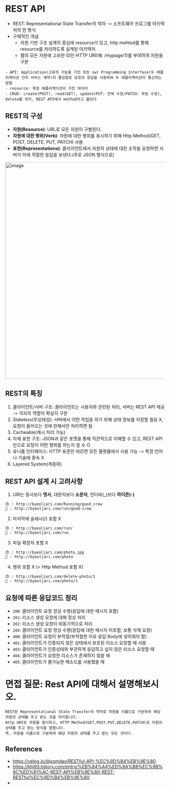 # REST API
- REST: Representational State Transfer의 약자 -> 소프트웨어 프로그램 아키텍처의 한 형식
- 구체적인 개념
  - 자원 기반 구조 설계의 중심에 resource가 있고, http mehtod를 통해 resource를 처리하도록 설계된 아키텍처
  - 웹의 모든 자원에 고유한 ID인 HTTP URI(예: /mypage/1)를 부여하여 자원을 구분

```
- API: Application(고유의 기능을 가진 모든 sw) Programming Interface(두 애플리케이션 간의 서비스 계약)의 줄임말로 요청과 응답을 사용하여 두 애플리케이션이 통신하는 방법
- resource: 특정 애플리케이션이 가진 데이터
- CRUD: create(POST), read(GET), update(PUT: 전체 수정/PATCH: 부분 수정), delete를 의미, REST API에서 method라고 불린다
```



## REST의 구성
- **자원(Resource)**: URL로 모든 자원이 구별된다.
- **자원에 대한 행위(Verb)**: 자원에 대한 행위를 표시하기 위해 Http Method(GET, POST, DELETE, PUT, PATCH) 사용
- **표현(Representations)**: 클라이언트에서 자원의 상태에 대한 조작을 요청하면 서버가 이에 적절한 응답을 보낸다.(주로 JSON 형식으로)

<img width="683" alt="image" src="https://github.com/AucSuSu/CS-study/assets/75782242/5f143631-df55-499e-98c6-062d3017af69">



## REST의 특징
1. 클라이언트/서버 구조: 클라이언트는 사용자와 관련된 처리, 서버는 REST API 제공 -> 각자의 역할이 확실히 구분
2. Stateless(무상태성): 서버에서 어떤 작업을 하기 위해 상태 정보를 저장할 필요 X, 요청이 들어오는 것에 한해서만 처리하면 됨
3. Cacheable(캐시 처리 가능)
4. 자체 표현 구조: JSON과 같은 포맷을 통해 직관적으로 이해할 수 있고, REST API만으로 요청이 어떤 행위를 하는지 알 수 O
5. 유니폼 인터페이스: HTTP 표준만 따르면 모든 플랫폼에서 사용 가능 -> 특정 언어나 기술에 종속 X
6. Layered System(계층화)



## REST API 설계 시 고려사항
1. URI는 동사보다 **명사**, 대문자보다 **소문자**, 언더바(_)보다 **하이픈(-)**
```
😠 : http://byeoljari.com/Running/good_crew
👼 : http://byeoljari.com/run/good-crew
```
2. 마지막에 슬래시(/) 포함 X
```
😠 : http://byeoljari.com/run/
👼 : http://byeoljari.com/run
```
3. 파일 확장자 포함 X
```
😠 : http://byeoljari.com/photo.jpg
👼 : http://byeoljari.com/photo
```
4. 행위 포함 X (= Http Method 포함 X)
```
😠 : http://byeoljari.com/delete-photo/1
👼 : http://byeoljari.com/photo/1
```



## 요청에 따른 응답코드 정리
- `200`: 클라이언트 요청 정상 수행(응답에 대한 메시지 포함)
- `201`: 리소스 생성 요청에 대해 정상 처리
- `202`: 리소스 생성 요청이 비동기적으로 처리
- `204`: 클라이언트 요청 정상 수행(응답에 대한 메시지 미포함, 보통 삭제 요청)
- `400`: 클라이언트 요청이 부적절(부적절한 이유 응답 Body에 넣어줘야 함)
- `401`: 클라이언트가 인증되지 않은 상태에서 보호된 리소스 요청할 때 사용
- `403`: 클라이언트가 인증상태와 부관하게 응답하고 싶지 않은 리소스 요청할 때
- `404`: 클라이언트가 요청한 리소스가 존재하지 않을 때
- `405`: 클라이언트가 불가능한 메소드를 사용했을 때



# 면접 질문: Rest API에 대해서 설명해보시오.
```
REST란 Representational State Transfer의 약자로 자원을 이름으로 구분하여 해당 자원의 상태를 주고 받는 것을 의미합니다.
Http URI로 자원을 명시하고, HTTP Method(GET,POST,PUT,DELETE,PATCH)로 자원의 상태를 주고 받는 방식을 말합니다.
즉, 자원을 이름으로 구분하여 해당 자원의 상태를 주고 받는 모든 것이다.
```



## References
- https://velog.io/@somday/RESTful-API-%EC%9D%B4%EB%9E%80
- https://khj93.tistory.com/entry/%EB%84%A4%ED%8A%B8%EC%9B%8C%ED%81%AC-REST-API%EB%9E%80-REST-RESTful%EC%9D%B4%EB%9E%80
- 
